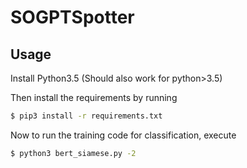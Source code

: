 # SOGPTSpotter 
## Usage

Install Python3.5 (Should also work for python>3.5)

Then install the requirements by running

``` bash
$ pip3 install -r requirements.txt
```

Now to run the training code for classification, execute

``` bash
$ python3 bert_siamese.py -2
```

